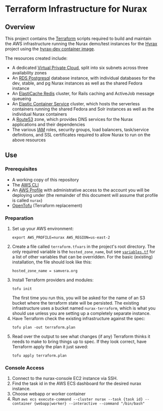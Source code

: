 # Terraform Infrastructure for Nurax

## Overview

This project contains the [Terraform](https://terraform.io/) scripts required to build and maintain the AWS infrastructure running the Nurax demo/test instances for the [Hyrax](https://github.com/samvera/hyrax) project using the [hyrax-dev container image](https://github.com/samvera/hyrax/pkgs/container/hyrax-dev). 

The resources created include:

- A dedicated [Virtual Private Cloud](https://aws.amazon.com/vpc/), split into six subnets across three availability zones
- An [RDS Postgresql](https://aws.amazon.com/rds/) database instance, with individual databases for the dev, stable, and pg Nurax instances as well as the shared Fedora instance
- An [ElastiCache Redis](https://aws.amazon.com/elasticache/) cluster, for Rails caching and ActiveJob message queueing
- An [Elastic Container Service](https://aws.amazon.com/ecs/) cluster, which hosts the serverless containers running the shared Fedora and Solr instances as well as the individual Nurax containers
- A [Route53](https://aws.amazon.com/route53/) zone, which provides DNS services for the Nurax applications and their dependencies
- The various [IAM](https://aws.amazon.com/iam/) roles, security groups, load balancers, task/service definitions, and SSL certificates required to allow Nurax to run on the above resources

## Use

### Prerequisites

- A working copy of this repository
- The [AWS CLI](https://docs.aws.amazon.com/cli/latest/userguide/)
- An [AWS Profile](https://docs.aws.amazon.com/cli/latest/userguide/cli-configure-profiles.html) with administrative access to the account you will be deploying under (the remainder of this document will assume that profile is called `nurax`)
- [OpenTofu](https://opentofu.org) (Terraform replacement)

### Preparation

1. Set up your AWS environment:
   ```
   export AWS_PROFILE=nurax AWS_REGION=us-east-2
   ```
2. Create a file called `terraform.tfvars` in the project's root directory. The only required variable is the `hosted_zone_name`, but see [`variables.tf`](./variables.tf) for a list of other variables that can be overridden. For the basic (existing) installation, the file should look like this:
   ```
   hosted_zone_name = samvera.org
   ```
3. Install Terraform providers and modules:
   ```
   tofu init
   ```
   The first time you run this, you will be asked for the name of an S3 bucket where the terraform state will be persisted. The existing infrastructure uses a bucket named `nurax-terraform`, which is what you should use unless you are setting up a completely separate instance.
4. Have Terraform check the existing infrastructure against the spec:
   ```
   tofu plan -out terraform.plan
   ```
5. Read over the output to see what changes (if any) Terraform thinks it needs to make to bring things up to spec. If they look correct, have Terraform apply the plan it just saved:
   ```
   tofu apply terraform.plan
   ```

### Console Access
1. Connect to the nurax-console EC2 instance via SSH.
2. Find the task id in the AWS ECS dashboard for the desired nurax instance.
3. Choose webapp or worker container
4. Run `aws ecs execute-command --cluster nurax --task {task id} --container {webapp|worker} --interactive --command "/bin/bash"`
